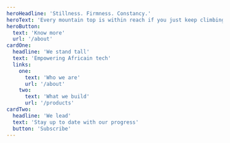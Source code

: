 ```yaml
---
heroHeadline: 'Stillness. Firmness. Constancy.'
heroText: 'Every mountain top is within reach if you just keep climbing.'
heroButton:
  text: 'Know more'
  url: '/about'
cardOne:
  headline: 'We stand tall'
  text: 'Empowering Africain tech'
  links:
    one:
      text: 'Who we are'
      url: '/about'
    two:
      text: 'What we build'
      url: '/products'
cardTwo:
  headline: 'We lead'
  text: 'Stay up to date with our progress'
  button: 'Subscribe'
---
```

